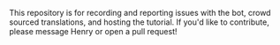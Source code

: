 This repository is for recording and reporting issues with the bot, crowd sourced translations, and hosting the tutorial. If you'd like to contribute, please message Henry or open a pull request!
